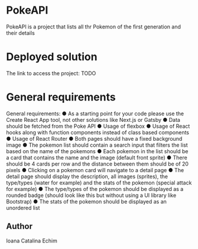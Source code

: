# PokeAPI

PokeAPI is a project that lists all thr Pokemon of the first generation and their details

# Deployed solution

The link to access the project: TODO

# General requirements

General requirements:
● As a starting point for your code please use the Create React
App tool, not other solutions like Next.js or Gatsby
● Data should be fetched from the Poke API
● Usage of flexbox
● Usage of React hooks along with function components instead
of class based components
● Usage of React Router
● Both pages should have a fixed background image
● The pokemon list should contain a search input that filters the
list based on the name of the pokemons
● Each pokemon in the list should be a card that contains the
name and the image (default front sprite)
● There should be 4 cards per row and the distance between
them should be of 20 pixels
● Clicking on a pokemon card will navigate to a detail page
● The detail page should display the description, all images
(sprites), the type/types (water for example) and the stats of
the pokemon (special attack for example)
● The type/types of the pokemon should be displayed as a
rounded badge (should look like this but without using a UI
library like Bootstrap)
● The stats of the pokemon should be displayed as an unordered
list

## Author

Ioana Catalina Echim
